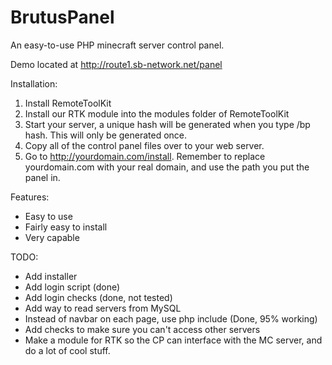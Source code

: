 BrutusPanel
===========

An easy-to-use PHP minecraft server control panel.

Demo located at http://route1.sb-network.net/panel

Installation: <br />
1. Install RemoteToolKit <br />
2. Install our RTK module into the modules folder of RemoteToolKit <br />
3. Start your server, a unique hash will be generated when you type /bp hash. This will only be generated once. <br />
4. Copy all of the control panel files over to your web server. <br />
5. Go to http://yourdomain.com/install. Remember to replace yourdomain.com with your real domain, and use the path you put the panel in.

Features:
- Easy to use
- Fairly easy to install
- Very capable

TODO:
- Add installer
- Add login script (done)
- Add login checks (done, not tested)
- Add way to read servers from MySQL
- Instead of navbar on each page, use php include (Done, 95% working)
- Add checks to make sure you can't access other servers
- Make a module for RTK so the CP can interface with the MC server, and do a lot of cool stuff.
